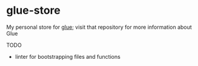 # glue-store

My personal store for [glue](https://github.com/eankeen/glue); visit that repository for more information about Glue

TODO

- linter for bootstrapping files and functions
